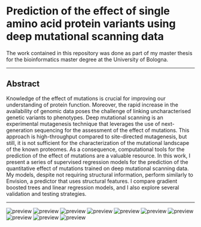 # Prediction of the effect of single amino acid protein variants using deep mutational scanning data

The work contained in this repository was done as part of my master thesis for the bioinformatics master degree at the University of Bologna.

***
## Abstract
Knowledge of the effect of mutations is crucial for improving our understanding of protein function.
Moreover, the rapid increase in the availability of genomic data poses the challenge of linking uncharacterised genetic variants to phenotypes.
Deep mutational scanning is an experimental mutagenesis technique that leverages the use of next-generation sequencing for the assessment of the effect of mutations.
This approach is high-throughput compared to site-directed mutagenesis, but still, it is not sufficient for the characterization of the mutational landscape of the known proteomes.
As a consequence, computational tools for the prediction of the effect of mutations are a valuable resource.
In this work, I present a series of supervised regression models for the prediction of the quantitative effect of mutations trained on deep mutational scanning data.
My models, despite not requiring structural information, perform similarly to Envision, a predictor that uses structural features.
I compare gradient boosted trees and linear regression models, and I also explore several validation and testing strategies.
***

![preview](preview/master_thesis_manuscript-0.png)
![preview](preview/master_thesis_manuscript-1.png)
![preview](preview/master_thesis_manuscript-2.png)
![preview](preview/master_thesis_manuscript-3.png)
![preview](preview/master_thesis_manuscript-4.png)
![preview](preview/master_thesis_manuscript-5.png)
![preview](preview/master_thesis_manuscript-6.png)
![preview](preview/master_thesis_manuscript-7.png)
![preview](preview/master_thesis_manuscript-8.png)
![preview](preview/master_thesis_manuscript-9.png)

